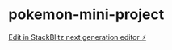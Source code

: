 # pokemon-mini-project

[Edit in StackBlitz next generation editor ⚡️](https://stackblitz.com/~/github.com/Harshit-Verma6655/pokemon-mini-project)